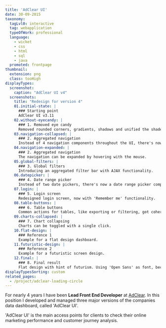 ```yaml
---
title: 'AdClear UI'
date: 30-09-2015
taxonomy:
  tagLvl0: interactive
  tag: webapplication
  typeOfWork: professional
  language:
    - wicket
    - css
    - html
    - sql
    - java
  promoted: frontpage
thumbnail:
  extension: png
  class: tooHigh
displayTypes:
  screenshot:
    caption: "AdClear UI v4"
  screenshots:
    title: "Redesign for version 4"
    01.initial-state: |
      ### Starting point
      AdClear UI v3.11
    02.without-eyecandy: |
      ### 1. Removed eye candy
      Removed rounded corners, gradients, shadows and unified the shades of gray for a more flat and lightweight look.
    03.navigation-collapsed: |
      ### 2. Aggregated navigation
      Instead of 4 navigation components throughout the UI, there's now only 1 component on top.
    04.navigation-expanded: |
      ### 2. Aggregated navigation
      The navigation can be expanded by hovering with the mouse.
    05.global-filters: |
      ### 3. Global filters
      Introducing an aggregated filter bar with AJAX functionality.
    06.datepicker: |
      ### 4. Date range picker
      Instead of two date pickers, there's now a date range picker component, making interval selections way easier and less error prone.
    07.login: |
      ### 5. Login screen
      Redesigned login screen, now with 'Remember me' functionality.
    08.table-buttons: |
      ### 6. Table buttons
      Common actions for tables, like exporting or filtering, got coherent button look. Also introducing a button to hide the associated charts.
    09.charts-collapsed: |
      ### 7. Chart collapsing
      Charts can be toggled with a single click.
    10.flat-design: |
      ### Reference 1
      Example for a flat design dashboard.
    11.futuristic-design: |
      ### Reference 2
      Example for a futuristic screen design.
    12.final: |
      ### 8. Final result
      Flat design with hint of futurism. Using 'Open Sans' as font, because it is the corporate font. 
displayTypesSorting: custom
related_pages:
  - /project/adclear-loading-circle
---
```

For nearly 4 years I have been **Lead Front End Developer** at [AdClear](http://www.adclear.de). In this position I developed and managed three major versions of the companies data dashboard, called 'AdClear UI'.

'AdClear UI' is the main access points for clients to check their online marketing performance and customer journey analysis.